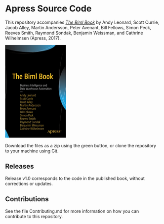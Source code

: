 # Apress Source Code

This repository accompanies [*The Biml Book*](http://www.apress.com/9781484231340) by Andy Leonard, Scott Currie, Jacob Alley, Martin Andersson, Peter Avenant, Bill Fellows, Simon Peck, Reeves Smith, Raymond Sondak, Benjamin Weissman, and Cathrine Wilhelmsen (Apress, 2017).

[comment]: #cover
![Cover image](9781484231340.jpg)

Download the files as a zip using the green button, or clone the repository to your machine using Git.

## Releases

Release v1.0 corresponds to the code in the published book, without corrections or updates.

## Contributions

See the file Contributing.md for more information on how you can contribute to this repository.
